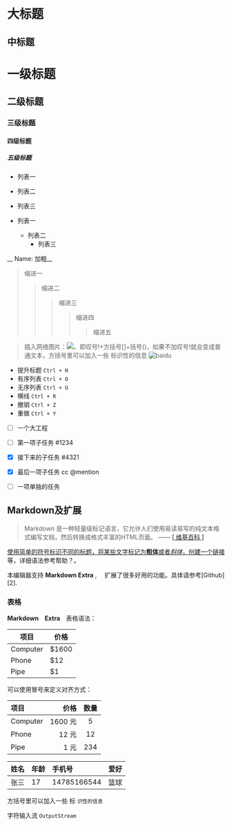 大标题 
============

中标题
-------------

# 一级标题
## 二级标题
### 三级标题
#### 四级标题
##### 五级标题


* 列表一
* 列表二
* 列表三

* 列表一
  * 列表二
    * 列表三
  
__ Name: 加粗__ 
  
>缩进一
>>缩进二
>>>缩进三
>>>>缩进四
>>>>>缩进五
  
> 插入网络图片：![](网络图片链接地址)，即叹号!+方括号[]+括号()，如果不加叹号!就会变成普通文本，方括号里可以加入一些 标识性的信息
![baidu](http://www.baidu.com/img/bdlogo.gif )



 - 提升标题    `Ctrl + H`
 - 有序列表    `Ctrl + O`
 - 无序列表    `Ctrl + U`
 - 横线    `Ctrl + R`
 - 撤销    `Ctrl + Z`
 - 重做    `Ctrl + Y`

 
 - [ ] 一个大工程
  - [ ] 第一项子任务 #1234
  - [x] 接下来的子任务 #4321
  - [x] 最后一项子任务 cc @mention
- [ ] 一项单独的任务


## Markdown及扩展

> Markdown 是一种轻量级标记语言，它允许人们使用易读易写的纯文本格式编写文档，然后转换成格式丰富的HTML页面。    —— <a href="https://zh.wikipedia.org/wiki/Markdown" target="_blank"> [ 维基百科 ]

使用简单的符号标识不同的标题，将某些文字标记为**粗体**或者*斜体*，创建一个[链接](http://www.csdn.net)等，详细语法参考帮助？。

本编辑器支持 **Markdown Extra** , 　扩展了很多好用的功能。具体请参考[Github][2].  

### 表格

**Markdown　Extra**　表格语法：

项目     | 价格
-------- | ---
Computer | $1600
Phone    | $12
Pipe     | $1

可以使用冒号来定义对齐方式：

| 项目      |    价格 | 数量  |
| :-------- | --------:| :--: |
| Computer  | 1600 元 |  5   |
| Phone     |   12 元 |  12  |
| Pipe      |    1 元 | 234  |



| 姓名	 | 年龄	|    手机号 |   爱好|
| :------- | :----- | :------- | :---- |
| 张三	 | 17	|    14785166544 |   篮球|

方括号里可以加入一些 标 `识性的信息`


字符输入流 `OutputStream`


